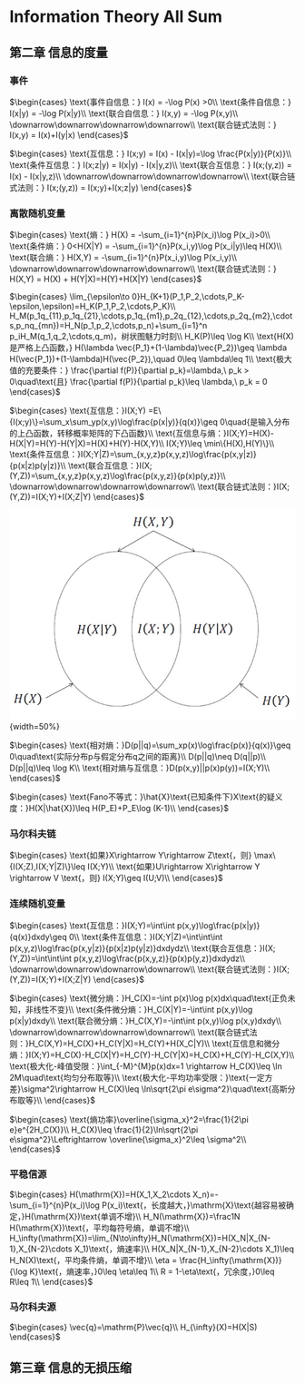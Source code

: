 # Information Theory All Sum

## 第二章 信息的度量

### 事件

$\begin{cases}
    \text{事件自信息：} I(x) = -\log P(x) >0\\
    \text{条件自信息：} I(x|y) = -\log P(x|y)\\
    \text{联合自信息：} I(x,y) = -\log P(x,y)\\
    \downarrow\downarrow\downarrow\downarrow\\
    \text{联合链式法则：} I(x,y) = I(x)+I(y|x)
\end{cases}$

$\begin{cases}
    \text{互信息：} I(x;y) = I(x) - I(x|y)=\log \frac{P(x|y)}{P(x)}\\
    \text{条件互信息：} I(x;z|y) = I(x|y) - I(x|y,z)\\
    \text{联合互信息：} I(x;(y,z)) = I(x) - I(x|y,z)\\
    \downarrow\downarrow\downarrow\downarrow\\
    \text{联合链式法则：} I(x;(y,z)) = I(x;y)+I(x;z|y)
    \end{cases}$

### 离散随机变量

$\begin{cases}
    \text{熵：} H(X) = -\sum_{i=1}^{n}P(x_i)\log P(x_i)>0\\
    \text{条件熵：} 0<H(X|Y) = -\sum_{i=1}^{n}P(x_i,y)\log P(x_i|y)\leq H(X)\\
    \text{联合熵：} H(X,Y) = -\sum_{i=1}^{n}P(x_i,y)\log P(x_i,y)\\
    \downarrow\downarrow\downarrow\downarrow\\
    \text{联合链式法则：} H(X,Y) = H(X) + H(Y|X)=H(Y)+H(X|Y)
\end{cases}$

$\begin{cases}
\lim_{\epsilon\to 0}H_{K+1}(P_1,P_2,\cdots,P_K-\epsilon,\epsilon)=H_K(P_1,P_2,\cdots,P_K)\\
H_M(p_1q_{11},p_1q_{21},\cdots,p_1q_{m1},p_2q_{12},\cdots,p_2q_{m2},\cdots,p_nq_{mn})=H_N(p_1,p_2,\cdots,p_n)+\sum_{i=1}^n p_iH_M(q_1,q_2,\cdots,q_m)，树状图魅力时刻\\
H_K(P)\leq \log K\\
\text{H(X)是严格上凸函数，} H(\lambda \vec{P_1}+(1-\lambda)\vec{P_2})\geq \lambda H(\vec{P_1})+(1-\lambda)H(\vec{P_2}),\quad 0\leq \lambda\leq 1\\
\text{极大值的充要条件：}
\frac{\partial f(P)}{\partial p_k}=\lambda,\ p_k > 0\quad\text{且}
\frac{\partial f(P)}{\partial p_k}\leq \lambda,\  p_k = 0
\end{cases}$

$\begin{cases}
\text{互信息：}I(X;Y) =E\{I(x;y)\}=\sum_x\sum_yp(x,y)\log\frac{p(x|y)}{q(x)}\geq 0\quad{是输入分布的上凸函数，转移概率矩阵的下凸函数}\\
\text{互信息与熵：}I(X;Y)=H(X)-H(X|Y)=H(Y)-H(Y|X)=H(X)+H(Y)-H(X,Y)\\
I(X;Y)\leq \min\{H(X),H(Y)\}\\
\text{条件互信息：}I(X;Y|Z)=\sum_{x,y,z}p(x,y,z)\log\frac{p(x,y|z)}{p(x|z)p(y|z)}\\
\text{联合互信息：}I(X;(Y,Z))=\sum_{x,y,z}p(x,y,z)\log\frac{p(x,y,z)}{p(x)p(y,z)}\\
\downarrow\downarrow\downarrow\downarrow\\
\text{联合链式法则：}I(X;(Y,Z))=I(X;Y)+I(X;Z|Y)
\end{cases}$

![alt text](images/image-47.png){width=50%}

$\begin{cases}
\text{相对熵：}D(p||q)=\sum_xp(x)\log\frac{p(x)}{q(x)}\geq 0\quad\text{实际分布p与假定分布q之间的距离}\\
D(p||q)\neq D(q||p)\\
D(p||q)\leq \log K\\
\text{相对熵与互信息：}D(p(x,y)||p(x)p(y))=I(X;Y)\\
\end{cases}$

$\begin{cases}
\text{Fano不等式：}\hat{X}\text{已知条件下}X\text{的疑义度：}H(X|\hat{X})\leq H(P_E)+P_E\log (K-1)\\
\end{cases}$

### 马尔科夫链

$\begin{cases}
\text{如果}X\rightarrow Y\rightarrow Z\text{，则} \max\{I(X;Z),I(X;Y|Z)\}\leq I(X;Y)\\
\text{如果}U\rightarrow X\rightarrow Y \rightarrow V \text{，则} I(X;Y)\geq I(U;V)\\
\end{cases}$

### 连续随机变量

$\begin{cases}
\text{互信息：}I(X;Y)=\int\int p(x,y)\log\frac{p(x|y)}{q(x)}dxdy\geq 0\\
\text{条件互信息：}I(X;Y|Z)=\int\int\int p(x,y,z)\log\frac{p(x,y|z)}{p(x|z)p(y|z)}dxdydz\\
\text{联合互信息：}I(X;(Y,Z))=\int\int\int p(x,y,z)\log\frac{p(x,y,z)}{p(x)p(y,z)}dxdydz\\
\downarrow\downarrow\downarrow\downarrow\\
\text{联合链式法则：}I(X;(Y,Z))=I(X;Y)+I(X;Z|Y)
\end{cases}$

$\begin{cases}
\text{微分熵：}H_C(X)=-\int p(x)\log p(x)dx\quad\text{正负未知，非线性不变}\\
\text{条件微分熵：}H_C(X|Y)=-\int\int p(x,y)\log p(x|y)dxdy\\
\text{联合微分熵：}H_C(X,Y)=-\int\int p(x,y)\log p(x,y)dxdy\\
\downarrow\downarrow\downarrow\downarrow\\
\text{联合链式法则：}H_C(X,Y)=H_C(X)+H_C(Y|X)=H_C(Y)+H(X_C|Y)\\
\text{互信息和微分熵：}I(X;Y)=H_C(X)-H_C(X|Y)=H_C(Y)-H_C(Y|X)=H_C(X)+H_C(Y)-H_C(X,Y)\\
\text{极大化-峰值受限：}\int_{-M}^{M}p(x)dx=1 \rightarrow H_C(X)\leq \ln 2M\quad\text{均匀分布取等}\\
\text{极大化-平均功率受限：}\text{一定方差}\sigma^2\rightarrow H_C(X)\leq \ln\sqrt{2\pi e\sigma^2}\quad\text{高斯分布取等}\\
\end{cases}$

$\begin{cases}
\text{熵功率}\overline{\sigma_x}^2=\frac{1}{2\pi e}e^{2H_C(X)}\\
H_C(X)\leq \frac{1}{2}\ln\sqrt{2\pi e\sigma^2}\Leftrightarrow \overline{\sigma_x}^2\leq \sigma^2\\
\end{cases}$

### 平稳信源

$\begin{cases}
H(\mathrm{X})=H(X_1,X_2\cdots X_n)=-\sum_{i=1}^{n}P(x_i)\log P(x_i)\text{，长度越大，}\mathrm{X}\text{越容易被确定，}H(\mathrm{X})\text{单调不增}\\
H_N(\mathrm{X})=\frac1N H(\mathrm{X})\text{，平均每符号熵，单调不增}\\
H_\infty(\mathrm{X})=\lim_{N\to\infty}H_N(\mathrm{X})=H(X_N|X_{N-1},X_{N-2}\cdots X_1)\text{，熵速率}\\
H(X_N|X_{N-1},X_{N-2}\cdots X_1)\leq H_N(X)\text{，平均条件熵，单调不增}\\
\eta = \frac{H_\infty(\mathrm{X})}{\log K}\text{，熵速率，}0\leq \eta\leq 1\\
R = 1-\eta\text{，冗余度，}0\leq R\leq 1\\
\end{cases}$

### 马尔科夫源

$\begin{cases}
\vec{q}=\mathrm{P}\vec{q}\\
H_{\infty}(X)=H(X|S)
\end{cases}$

## 第三章 信息的无损压缩